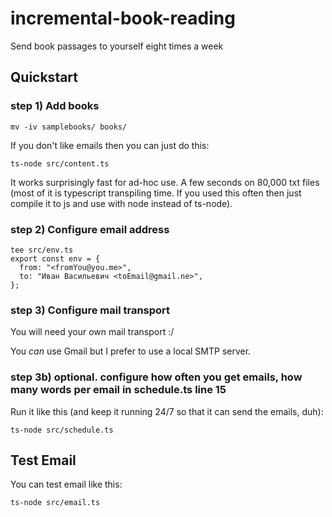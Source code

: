 # incremental-book-reading
Send book passages to yourself eight times a week

## Quickstart

### step 1) Add books

```
mv -iv samplebooks/ books/
```

If you don't like emails then you can just do this:

```
ts-node src/content.ts
```

It works surprisingly fast for ad-hoc use. A few seconds on 80,000 txt files (most of it is typescript transpiling time. If you used this often then just compile it to js and use with node instead of ts-node).

### step 2) Configure email address

```
tee src/env.ts
export const env = {
  from: "<fromYou@you.me>",
  to: "Иван Васильевич <toEmail@gmail.ne>",
};
```

### step 3) Configure mail transport

You will need your own mail transport :/

You _can_ use Gmail but I prefer to use a local SMTP server.


### step 3b) optional. configure how often you get emails, how many words per email in schedule.ts line 15

Run it like this (and keep it running 24/7 so that it can send the emails, duh):
```
ts-node src/schedule.ts
```

## Test Email

You can test email like this:

```
ts-node src/email.ts
```
